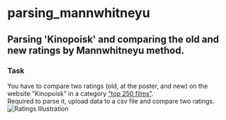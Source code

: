 # parsing_mannwhitneyu
## Parsing 'Kinopoisk' and comparing the old and new ratings by Mannwhitneyu method.
### Task
You have to compare two ratings (old, at the poster, and new) on the website "Kinopoisk" in a category [“top 250 films”](https://www.kinopoisk.ru/lists/top250/?tab=all).<br>
Required to parse it, upload data to a csv file and compare two ratings.
![Ratings Illustration](https://github.com/andrey-py-dev/images/blob/main/compare.jpg)
